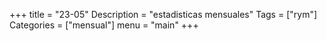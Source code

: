 +++
title = "23-05" 
Description = "estadisticas mensuales"
Tags = ["rym"]
Categories = ["mensual"]
menu = "main"
+++
<!--more-->
